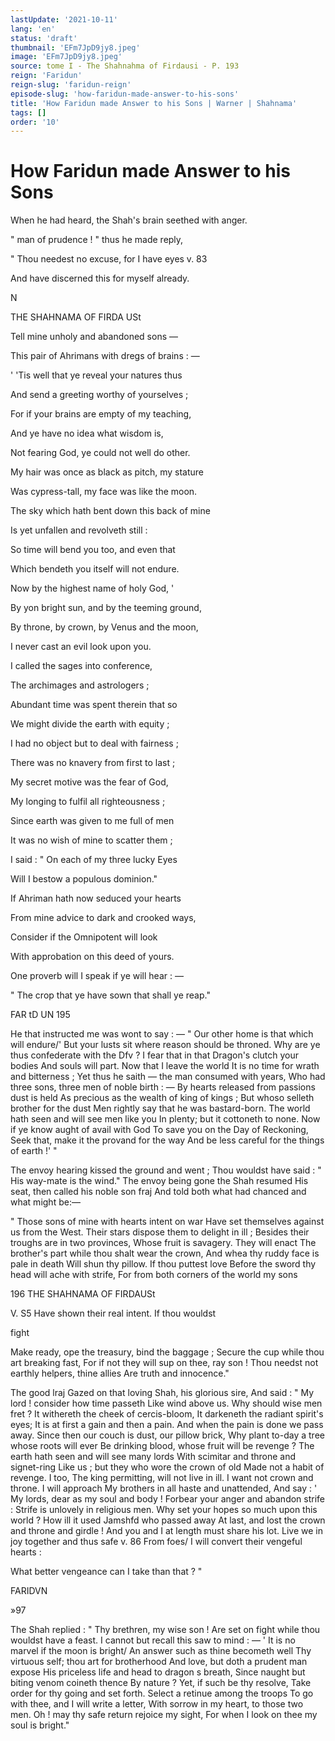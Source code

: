 ```yaml
---
lastUpdate: '2021-10-11'
lang: 'en'
status: 'draft'
thumbnail: 'EFm7JpD9jy8.jpeg'
image: 'EFm7JpD9jy8.jpeg'
source: tome I - The Shahnahma of Firdausi - P. 193
reign: 'Faridun'
reign-slug: 'faridun-reign'
episode-slug: 'how-faridun-made-answer-to-his-sons'
title: 'How Faridun made Answer to his Sons | Warner | Shahnama'
tags: []
order: '10'
---
```


<!-- LTeX: language=en -->

# How Faridun made Answer to his Sons

When he had heard, the Shah's brain seethed with
anger.

" man of prudence ! " thus he made reply,

" Thou needest no excuse, for I have eyes v. 83

And have discerned this for myself already.

N

THE SHAHNAMA OF FIRDA USt

Tell mine unholy and abandoned sons —

This pair of Ahrimans with dregs of brains : —

' 'Tis well that ye reveal your natures thus

And send a greeting worthy of yourselves ;

For if your brains are empty of my teaching,

And ye have no idea what wisdom is,

Not fearing God, ye could not well do other.

My hair was once as black as pitch, my stature

Was cypress-tall, my face was like the moon.

The sky which hath bent down this back of mine

Is yet unfallen and revolveth still :

So time will bend you too, and even that

Which bendeth you itself will not endure.

Now by the highest name of holy God, '

By yon bright sun, and by the teeming ground,

By throne, by crown, by Venus and the moon,

I never cast an evil look upon you.

I called the sages into conference,

The archimages and astrologers ;

Abundant time was spent therein that so

We might divide the earth with equity ;

I had no object but to deal with fairness ;

There was no knavery from first to last ;

My secret motive was the fear of God,

My longing to fulfil all righteousness ;

Since earth was given to me full of men

It was no wish of mine to scatter them ;

I said : " On each of my three lucky Eyes

Will I bestow a populous dominion."

If Ahriman hath now seduced your hearts

From mine advice to dark and crooked ways,

Consider if the Omnipotent will look

With approbation on this deed of yours.

One proverb will I speak if ye will hear : —

" The crop that ye have sown that shall ye reap."

FAR tD UN 195

He that instructed me was wont to say : —
" Our other home is that which will endure/'
But your lusts sit where reason should be throned.
Why are ye thus confederate with the Dfv ?
I fear that in that Dragon's clutch your bodies
And souls will part. Now that I leave the world
It is no time for wrath and bitterness ;
Yet thus he saith — the man consumed with years,
Who had three sons, three men of noble birth : —
By hearts released from passions dust is held
As precious as the wealth of king of kings ;
But whoso selleth brother for the dust
Men rightly say that he was bastard-born.
The world hath seen and will see men like you
In plenty; but it cottoneth to none.
Now if ye know aught of avail with God
To save you on the Day of Reckoning,
Seek that, make it the provand for the way
And be less careful for the things of earth !' "

The envoy hearing kissed the ground and went ;
Thou wouldst have said : " His way-mate is the wind."
The envoy being gone the Shah resumed
His seat, then called his noble son fraj
And told both what had chanced and what might
be:—

" Those sons of mine with hearts intent on war
Have set themselves against us from the West.
Their stars dispose them to delight in ill ;
Besides their troughs are in two provinces,
Whose fruit is savagery. They will enact
The brother's part while thou shalt wear the crown,
And whea thy ruddy face is pale in death
Will shun thy pillow. If thou puttest love
Before the sword thy head will ache with strife,
For from both corners of the world my sons

196 THE SHAHNAMA OF FIRDAUSt

V. S5 Have shown their real intent. If thou wouldst

fight

Make ready, ope the treasury, bind the baggage ;
Secure the cup while thou art breaking fast,
For if not they will sup on thee, ray son !
Thou needst not earthly helpers, thine allies
Are truth and innocence."

The good lraj
Gazed on that loving Shah, his glorious sire,
And said : " My lord ! consider how time passeth
Like wind above us. Why should wise men fret ?
It withereth the cheek of cercis-bloom,
It darkeneth the radiant spirit's eyes;
It is at first a gain and then a pain.
And when the pain is done we pass away.
Since then our couch is dust, our pillow brick,
Why plant to-day a tree whose roots will ever
Be drinking blood, whose fruit will be revenge ?
The earth hath seen and will see many lords
With scimitar and throne and signet-ring
Like us ; but they who wore the crown of old
Made not a habit of revenge. I too,
The king permitting, will not live in ill.
I want not crown and throne. I will approach
My brothers in all haste and unattended,
And say : ' My lords, dear as my soul and body !
Forbear your anger and abandon strife :
Strife is unlovely in religious men.
Why set your hopes so much upon this world ?
How ill it used Jamshfd who passed away
At last, and lost the crown and throne and girdle !
And you and I at length must share his lot.
Live we in joy together and thus safe
v. 86 From foes/ I will convert their vengeful hearts :

What better vengeance can I take than that ? "

FARIDVN

»97

The Shah replied : " Thy brethren, my wise son !
Are set on fight while thou wouldst have a feast.
I cannot but recall this saw to mind : —
' It is no marvel if the moon is bright/
An answer such as thine becometh well
Thy virtuous self; thou art for brotherhood
And love, but doth a prudent man expose
His priceless life and head to dragon s breath,
Since naught but biting venom coineth thence
By nature ? Yet, if such be thy resolve,
Take order for thy going and set forth.
Select a retinue among the troops
To go with thee, and I will write a letter,
With sorrow in my heart, to those two men.
Oh ! may thy safe return rejoice my sight,
For when I look on thee my soul is bright."
